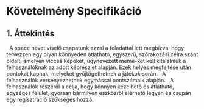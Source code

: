 # Követelmény Specifikáció

## 1. Áttekintés

&nbsp; A space nevet viselő csapatunk azzal a feladattal lett megbízva, hogy tervezzen egy olyan könnyedén átlátható, egyszerű,
szórakozási célra szánt oldalt, amelyen vicces képeket, úgynevezett meme-ket kell kitalálniuk a felhasználóknak az
adott képrészlet alapján. Ezek helyes megfejtése után pontokat kapnak, melyeket gyűjtögethetnek a játékok során.
&nbsp; A felhasználók versenyezhetnek egymással pontszámaik alapján. &nbsp; A felhasználók részéről a célja, hogy könnyen kezelhető és átlátható, egységes felület, gyorsan bármilyen eszközről elérhető legyen és csupán egy
regisztráció szükséges hozzá.
